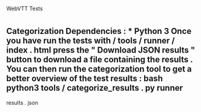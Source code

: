 #
WebVTT
Tests
#
#
Categorization
Dependencies
:
*
Python
3
Once
you
have
run
the
tests
with
/
tools
/
runner
/
index
.
html
press
the
"
Download
JSON
results
"
button
to
download
a
file
containing
the
results
.
You
can
then
run
the
categorization
tool
to
get
a
better
overview
of
the
test
results
:
bash
python3
tools
/
categorize_results
.
py
runner
-
results
.
json
